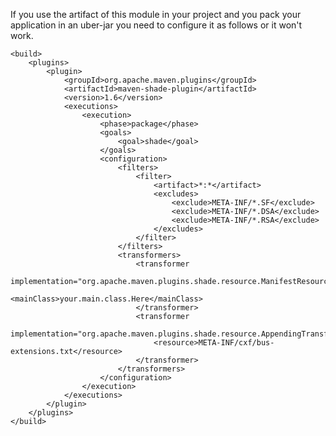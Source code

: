 If you use the artifact of this module in your project and you pack your
application in an uber-jar you need to configure it as follows or it won't
work.

	<build>
		<plugins>
			<plugin>
				<groupId>org.apache.maven.plugins</groupId>
				<artifactId>maven-shade-plugin</artifactId>
				<version>1.6</version>
				<executions>
					<execution>
						<phase>package</phase>
						<goals>
							<goal>shade</goal>
						</goals>
						<configuration>
							<filters>
								<filter>
									<artifact>*:*</artifact>
									<excludes>
										<exclude>META-INF/*.SF</exclude>
										<exclude>META-INF/*.DSA</exclude>
										<exclude>META-INF/*.RSA</exclude>
									</excludes>
								</filter>
							</filters>
							<transformers>
								<transformer
										implementation="org.apache.maven.plugins.shade.resource.ManifestResourceTransformer">
									<mainClass>your.main.class.Here</mainClass>
								</transformer>
								<transformer
										implementation="org.apache.maven.plugins.shade.resource.AppendingTransformer">
									<resource>META-INF/cxf/bus-extensions.txt</resource>
								</transformer>
							</transformers>
						</configuration>
					</execution>
				</executions>
			</plugin>
		</plugins>
	</build>